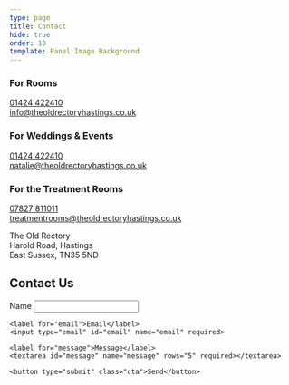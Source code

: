 ```yaml
---
type: page
title: Contact
hide: true
order: 10
template: Panel Image Background
---
```

### For Rooms

[01424 422410](tel:01424422410)\
[info@theoldrectoryhastings.co.uk](mailto:info@theoldrectoryhastings.co.uk?subject=Rooms)

### For Weddings & Events

[01424 422410](tel:01424422410)\
[natalie@theoldrectoryhastings.co.uk](mailto:natalie@theoldrectoryhastings.co.uk)

### For the Treatment Rooms

[07827 811011](tel:07827811011)\
[treatmentrooms@theoldrectoryhastings.co.uk](mailto:treatmentrooms@theoldrectoryhastings.co.uk)

The Old Rectory\
Harold Road, Hastings\
East Sussex, TN35 5ND


<section class="contact-form">
  <h1>Contact Us</h1>
  <form action="/api/contact" method="POST">
    <label for="name">Name</label>
    <input type="text" id="name" name="name" required>
    
    <label for="email">Email</label>
    <input type="email" id="email" name="email" required>
    
    <label for="message">Message</label>
    <textarea id="message" name="message" rows="5" required></textarea>
    
    <button type="submit" class="cta">Send</button>
  </form>
</section>